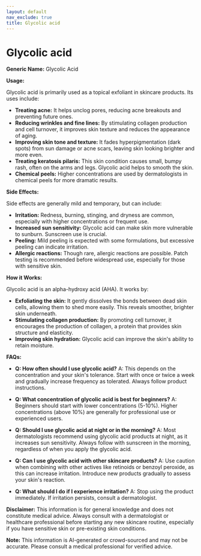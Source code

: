 ```yaml
---
layout: default
nav_exclude: true
title: Glycolic acid
---
```


# Glycolic acid

**Generic Name:** Glycolic Acid

**Usage:**

Glycolic acid is primarily used as a topical exfoliant in skincare products.  Its uses include:

* **Treating acne:** It helps unclog pores, reducing acne breakouts and preventing future ones.
* **Reducing wrinkles and fine lines:**  By stimulating collagen production and cell turnover, it improves skin texture and reduces the appearance of aging.
* **Improving skin tone and texture:** It fades hyperpigmentation (dark spots) from sun damage or acne scars, leaving skin looking brighter and more even.
* **Treating keratosis pilaris:** This skin condition causes small, bumpy rash, often on the arms and legs. Glycolic acid helps to smooth the skin.
* **Chemical peels:**  Higher concentrations are used by dermatologists in chemical peels for more dramatic results.


**Side Effects:**

Side effects are generally mild and temporary, but can include:

* **Irritation:**  Redness, burning, stinging, and dryness are common, especially with higher concentrations or frequent use.
* **Increased sun sensitivity:**  Glycolic acid can make skin more vulnerable to sunburn.  Sunscreen use is crucial.
* **Peeling:**  Mild peeling is expected with some formulations, but excessive peeling can indicate irritation.
* **Allergic reactions:** Though rare, allergic reactions are possible.  Patch testing is recommended before widespread use, especially for those with sensitive skin.


**How it Works:**

Glycolic acid is an alpha-hydroxy acid (AHA).  It works by:

* **Exfoliating the skin:**  It gently dissolves the bonds between dead skin cells, allowing them to shed more easily. This reveals smoother, brighter skin underneath.
* **Stimulating collagen production:**  By promoting cell turnover, it encourages the production of collagen, a protein that provides skin structure and elasticity.
* **Improving skin hydration:**  Glycolic acid can improve the skin's ability to retain moisture.


**FAQs:**

* **Q: How often should I use glycolic acid?** A:  This depends on the concentration and your skin's tolerance.  Start with once or twice a week and gradually increase frequency as tolerated.  Always follow product instructions.

* **Q: What concentration of glycolic acid is best for beginners?** A:  Beginners should start with lower concentrations (5-10%).  Higher concentrations (above 10%) are generally for professional use or experienced users.

* **Q: Should I use glycolic acid at night or in the morning?** A:  Most dermatologists recommend using glycolic acid products at night, as it increases sun sensitivity.  Always follow with sunscreen in the morning, regardless of when you apply the glycolic acid.

* **Q: Can I use glycolic acid with other skincare products?** A:  Use caution when combining with other actives like retinoids or benzoyl peroxide, as this can increase irritation.  Introduce new products gradually to assess your skin's reaction.

* **Q: What should I do if I experience irritation?** A:  Stop using the product immediately.  If irritation persists, consult a dermatologist.


**Disclaimer:** This information is for general knowledge and does not constitute medical advice.  Always consult with a dermatologist or healthcare professional before starting any new skincare routine, especially if you have sensitive skin or pre-existing skin conditions.


**Note:** This information is AI-generated or crowd-sourced and may not be accurate. Please consult a medical professional for verified advice.
